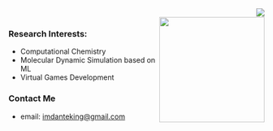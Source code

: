 <img align="right" src="https://github-readme-stats.vercel.app/api?username=DanteIoVeYou&show_icons=true&icon_color=CE1D2D&text_color=718096&bg_color=ffffff&hide_title=true" />
<br>
<img align="right" height = 207px weight = 1000px src="https://github-readme-stats.vercel.app/api/top-langs/?username=DanteIoVeYou&layout=compact&langs_count=8" />


### Research Interests:
- Computational Chemistry
- Molecular Dynamic Simulation based on ML
- Virtual Games Development




### Contact Me
- email: imdanteking@gmail.com

